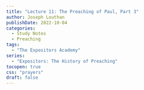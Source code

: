```yaml
---
title: "Lecture 11: The Preaching of Paul, Part 3"
author: Joseph Louthan
publishDate: 2022-10-04
categories:
  - Study Notes
  - Preaching
tags:
  - "The Expositors Academy"
series:
  - "Expositors: The History of Preaching"
tocopen: true
css: "prayers"
draft: false
---
```

